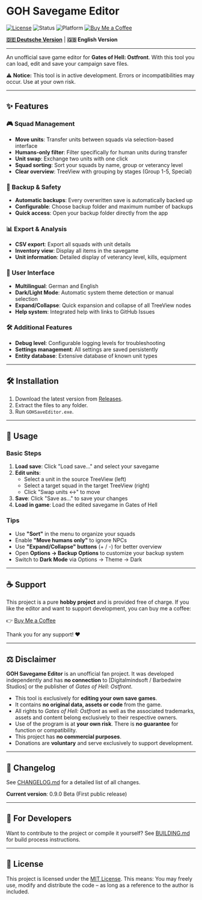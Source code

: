 # GOH Savegame Editor

[![License](https://img.shields.io/badge/License-MIT-blue.svg)](LICENSE)
![Status](https://img.shields.io/badge/status-active-success.svg)
![Platform](https://img.shields.io/badge/platform-Windows-lightgrey.svg)
[![Buy Me a Coffee](https://img.shields.io/badge/☕-Buy%20me%20a%20coffee-orange.svg)](https://www.buymeacoffee.com/badyast)

**[🇩🇪 Deutsche Version](README.md)** | **🇬🇧 English Version**

---

An unofficial save game editor for **Gates of Hell: Ostfront**.
With this tool you can load, edit and save your campaign save files.

⚠️ **Notice:** This tool is in active development. Errors or incompatibilities may occur.
Use at your own risk.

---

## ✨ Features

### 🎮 Squad Management
- **Move units**: Transfer units between squads via selection-based interface
- **Humans-only filter**: Filter specifically for human units during transfer
- **Unit swap**: Exchange two units with one click
- **Squad sorting**: Sort your squads by name, group or veterancy level
- **Clear overview**: TreeView with grouping by stages (Group 1-5, Special)

### 💾 Backup & Safety
- **Automatic backups**: Every overwritten save is automatically backed up
- **Configurable**: Choose backup folder and maximum number of backups
- **Quick access**: Open your backup folder directly from the app

### 📊 Export & Analysis
- **CSV export**: Export all squads with unit details
- **Inventory view**: Display all items in the savegame
- **Unit information**: Detailed display of veterancy level, kills, equipment

### 🎨 User Interface
- **Multilingual**: German and English
- **Dark/Light Mode**: Automatic system theme detection or manual selection
- **Expand/Collapse**: Quick expansion and collapse of all TreeView nodes
- **Help system**: Integrated help with links to GitHub Issues

### 🛠️ Additional Features
- **Debug level**: Configurable logging levels for troubleshooting
- **Settings management**: All settings are saved persistently
- **Entity database**: Extensive database of known unit types

---

## 🛠️ Installation
1. Download the latest version from [Releases](../../releases).
2. Extract the files to any folder.
3. Run `GOHSaveEditor.exe`.

---

## 🚀 Usage

### Basic Steps
1. **Load save**: Click "Load save..." and select your savegame
2. **Edit units**:
   - Select a unit in the source TreeView (left)
   - Select a target squad in the target TreeView (right)
   - Click "Swap units ↔" to move
3. **Save**: Click "Save as..." to save your changes
4. **Load in game**: Load the edited savegame in Gates of Hell

### Tips
- Use **"Sort"** in the menu to organize your squads
- Enable **"Move humans only"** to ignore NPCs
- Use **"Expand/Collapse" buttons** (+ / -) for better overview
- Open **Options → Backup Options** to customize your backup system
- Switch to **Dark Mode** via Options → Theme → Dark

---

## ☕ Support
This project is a pure **hobby project** and is provided free of charge.
If you like the editor and want to support development, you can buy me a coffee:

👉 [Buy Me a Coffee](https://www.buymeacoffee.com/badyast)

Thank you for any support! ❤️

---

## ⚖️ Disclaimer
**GOH Savegame Editor** is an unofficial fan project.
It was developed independently and has **no connection** to [Digitalmindsoft / Barbedwire Studios] or the publisher of *Gates of Hell: Ostfront*.

- This tool is exclusively for **editing your own save games**.
- It contains **no original data, assets or code** from the game.
- All rights to *Gates of Hell: Ostfront* as well as the associated trademarks, assets and content belong exclusively to their respective owners.
- Use of the program is at **your own risk**. There is **no guarantee** for function or compatibility.
- This project has **no commercial purposes**.
- Donations are **voluntary** and serve exclusively to support development.

---

## 📝 Changelog

See [CHANGELOG.md](CHANGELOG.md) for a detailed list of all changes.

**Current version**: 0.9.0 Beta (First public release)

---

## 🔧 For Developers

Want to contribute to the project or compile it yourself?
See [BUILDING.md](BUILDING.md) for build process instructions.

---

## 📜 License
This project is licensed under the [MIT License](LICENSE).
This means: You may freely use, modify and distribute the code – as long as a reference to the author is included.
